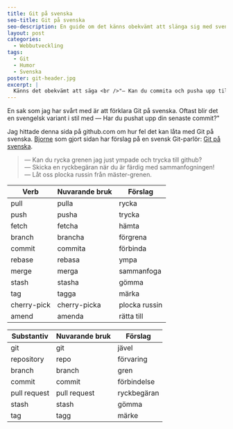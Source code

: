 ```yaml
---
title: Git på svenska
seo-title: Git på svenska
seo-description: En guide om det känns obekvämt att slänga sig med svengelska uttryck när du arbeta i Git?
layout: post
categories:
  - Webbutveckling
tags:
  - Git
  - Humor
  - Svenska
poster: git-header.jpg
excerpt: |
  Känns det obekvämt att säga <br />"— Kan du commita och pusha upp till repositoryt?"?<br />Björne har gjort en parlör för oss svenska Git-användare så att vi slipper skämmas när vi kommunicerar med varandra.
---
```

En sak som jag har svårt med är att förklara Git på svenska. Oftast blir det en svengelsk variant i stil med — Har du pushat upp din senaste commit?"

Jag hittade denna sida på github.com om hur fel det kan låta med Git på svenska. [Bjorne](https://github.com/bjorne/) som gjort sidan har förslag på en svensk Git-parlör:
[Git på svenska](https://github.com/bjorne/git-pa-svenska).

> — Kan du rycka grenen jag just ympade och trycka till github?  
> — Skicka en ryckbegäran när du är färdig med sammanfogningen!  
> — Låt oss plocka russin från mäster-grenen.

| Verb        | Nuvarande bruk | Förslag       |
|-------------|----------------|---------------|
| pull        | pulla          | rycka         |
| push        | pusha          | trycka        |
| fetch       | fetcha         | hämta         |
| branch      | brancha        | förgrena      |
| commit      | commita        | förbinda      |
| rebase      | rebasa         | ympa          |
| merge       | merga          | sammanfoga    |
| stash       | stasha         | gömma         |
| tag         | tagga          | märka         |
| cherry-pick | cherry-picka   | plocka russin |
| amend       | amenda         | rätta till    |

| Substantiv   | Nuvarande bruk | Förslag     |
|--------------|----------------|-------------|
| git          | git            | jävel       |
| repository   | repo           | förvaring   |
| branch       | branch         | gren        |
| commit       | commit         | förbindelse |
| pull request | pull request   | ryckbegäran |
| stash        | stash          | gömma       |
| tag          | tagg           | märke       |
